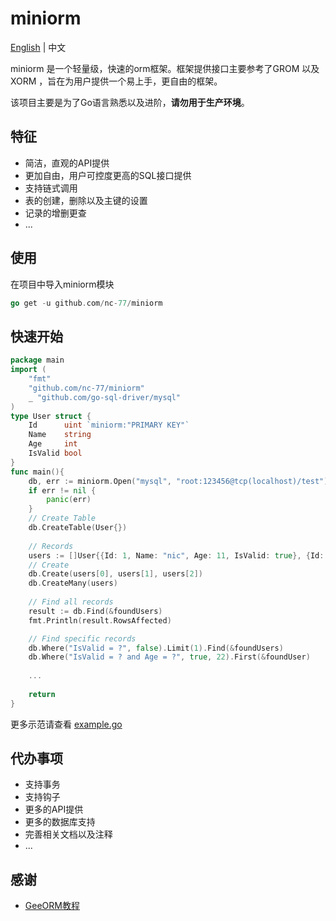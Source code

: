 # miniorm

[English](https://github.com/nc-77/miniorm/blob/main/README.md) | 中文

miniorm 是一个轻量级，快速的orm框架。框架提供接口主要参考了GROM 以及 XORM ，旨在为用户提供一个易上手，更自由的框架。

该项目主要是为了Go语言熟悉以及进阶，**请勿用于生产环境**。

## 特征

- 简洁，直观的API提供
- 更加自由，用户可控度更高的SQL接口提供
- 支持链式调用
- 表的创建，删除以及主键的设置
- 记录的增删更查
- ...

## 使用

在项目中导入miniorm模块

```go
go get -u github.com/nc-77/miniorm
```

## 快速开始

```go
package main
import (
	"fmt"
	"github.com/nc-77/miniorm"
	_ "github.com/go-sql-driver/mysql" 
)
type User struct {
	Id      uint `miniorm:"PRIMARY KEY"`
	Name    string
	Age     int
	IsValid bool
}
func main(){
    db, err := miniorm.Open("mysql", "root:123456@tcp(localhost)/test")
	if err != nil {
		panic(err)
	}
    // Create Table
	db.CreateTable(User{})
    
    // Records
	users := []User{{Id: 1, Name: "nic", Age: 11, IsValid: true}, {Id: 2, Name: "nc-77", Age: 22, IsValid: true}, {Id: 3, Name: "nc-77", Age: 11, IsValid: false}}
	// Create
	db.Create(users[0], users[1], users[2])
	db.CreateMany(users)
    
    // Find all records
	result := db.Find(&foundUsers)
	fmt.Println(result.RowsAffected)

	// Find specific records
	db.Where("IsValid = ?", false).Limit(1).Find(&foundUsers)
	db.Where("IsValid = ? and Age = ?", true, 22).First(&foundUser)
    
    ...
    
    return 
}
```

更多示范请查看 [example.go](https://github.com/nc-77/miniorm/blob/main/_example/example.go) 

## 代办事项

- 支持事务
- 支持钩子
- 更多的API提供
- 更多的数据库支持
- 完善相关文档以及注释
- ...

## 感谢

- [GeeORM教程](https://geektutu.com/post/geeorm.html)

